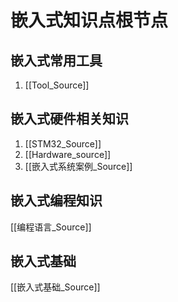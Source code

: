 # 嵌入式知识点根节点
## 嵌入式常用工具
1. [[Tool_Source]]

## 嵌入式硬件相关知识
1. [[STM32_Source]]
2. [[Hardware_source]]
3. [[嵌入式系统案例_Source]]

## 嵌入式编程知识
[[编程语言_Source]]

## 嵌入式基础
[[嵌入式基础_Source]]
